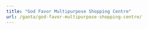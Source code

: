 ```yaml
---
title: "God Favor Multipurpose Shopping Centre"
url: /ganta/god-favor-multipurpose-shopping-centre/
---
```

